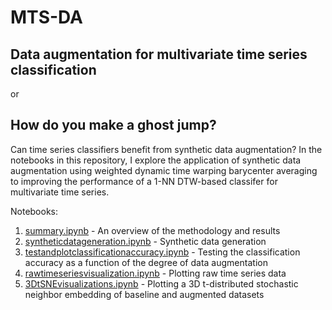 # MTS-DA
## Data augmentation for multivariate time series classification
or
## How do you make a ghost jump?

Can time series classifiers benefit from synthetic data augmentation? In the notebooks in this repository, I explore the application of synthetic data augmentation using weighted dynamic time warping barycenter averaging to improving the performance of a 1-NN DTW-based classifer for multivariate time series.

Notebooks:
1. [summary.ipynb](notebooks/summary.ipynb) - An overview of the methodology and results
1. [syntheticdatageneration.ipynb](notebooks/syntheticdatageneration.ipynb) - Synthetic data generation
1. [testandplotclassificationaccuracy.ipynb](notebooks/testandplotclassificationaccuracy.ipynb) - Testing the classification accuracy as a function of the degree of data augmentation
1. [rawtimeseriesvisualization.ipynb](notebooks/rawtimeseriesvisualization.ipynb) - Plotting raw time series data
1. [3DtSNEvisualizations.ipynb](notebooks/3DtSNEvisualizations.ipynb) - Plotting a 3D t-distributed stochastic neighbor embedding of baseline and augmented datasets

